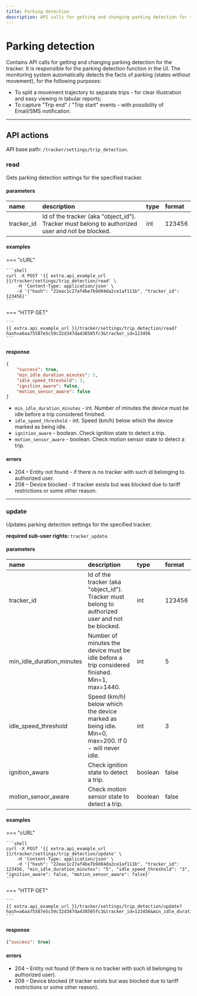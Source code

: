 ```yaml
---
title: Parking detection
description: API calls for getting and changing parking detection for the tracker.
---
```


# Parking detection

Contains API calls for getting and changing parking detection for the tracker. It is responsible for the parking detection 
function in the UI. The monitoring system automatically detects the facts of parking (states without movement), for the 
following purposes:

* To split a movement trajectory to separate trips - for clear illustration and easy viewing in tabular reports;
* To capture "Trip end" / "Trip start" events - with possibility of Email/SMS notification.

<hr>

## API actions

API base path: `/tracker/settings/trip_detection`.

### read

Gets parking detection settings for the specified tracker.

#### parameters

| name | description | type| format |
| :------ | :------ | :----- | :----- |
| tracker_id | Id of the tracker (aka "object_id"). Tracker must belong to authorized user and not be blocked. | int | 123456 |

#### examples

=== "cURL"

    ```shell
    curl -X POST '{{ extra.api_example_url }}/tracker/settings/trip_detection/read' \
        -H 'Content-Type: application/json' \ 
        -d '{"hash": "22eac1c27af4be7b9d04da2ce1af111b", "tracker_id": 123456}'
    ```

=== "HTTP GET"

    ```
    {{ extra.api_example_url }}/tracker/settings/trip_detection/read?hash=a6aa75587e5c59c32d347da438505fc3&tracker_id=123456
    ```

#### response

```json
{
    "success": true,
    "min_idle_duration_minutes": 5,
    "idle_speed_threshold": 3,
    "ignition_aware": false,
    "motion_sensor_aware": false
}
```

* `min_idle_duration_minutes` - int. Number of minutes the device must be idle before a trip considered finished.
* `idle_speed_threshold` - int. Speed (km/h) below which the device marked as being idle.
* `ignition_aware` - boolean. Check ignition state to detect a trip.
* `motion_sensor_aware` - boolean. Check motion sensor state to detect a trip.

#### errors

* 204 – Entity not found - if there is no tracker with such id belonging to authorized user.
* 208 – Device blocked - if tracker exists but was blocked due to tariff restrictions or some other reason.

<hr>

### update

Updates parking detection settings for the specified tracker.

**required sub-user rights:** `tracker_update`.

#### parameters

| name | description | type| format |
| :------ | :------ | :----- | :----- |
| tracker_id | Id of the tracker (aka "object_id"). Tracker must belong to authorized user and not be blocked. | int | 123456 |
| min_idle_duration_minutes | Number of minutes the device must be idle before a trip considered finished. Min=1, max=1440. | int | 5 |
| idle_speed_threshold | Speed (km/h) below which the device marked as being idle. Min=0, max=200. If 0 - will never idle. | int | 3 |
| ignition_aware | Check ignition state to detect a trip. | boolean | false |
| motion_sensor_aware | Check motion sensor state to detect a trip. | boolean | false |

#### examples

=== "cURL"

    ```shell
    curl -X POST '{{ extra.api_example_url }}/tracker/settings/trip_detection/update' \
        -H 'Content-Type: application/json' \ 
        -d '{"hash": "22eac1c27af4be7b9d04da2ce1af111b", "tracker_id": 123456, "min_idle_duration_minutes": "5", "idle_speed_threshold": "3", "ignition_aware": false, "motion_sensor_aware": false}'
    ```

=== "HTTP GET"

    ```
    {{ extra.api_example_url }}/tracker/settings/trip_detection/update?hash=a6aa75587e5c59c32d347da438505fc3&tracker_id=123456&min_idle_duration_minutes=5&idle_speed_threshold=3&ignition_aware=false&motion_sensor_aware=false
    ```

#### response

```json
{"success": true}
```

#### errors

* 204 – Entity not found (if there is no tracker with such id belonging to authorized user).
* 208 – Device blocked (if tracker exists but was blocked due to tariff restrictions or some other reason).

